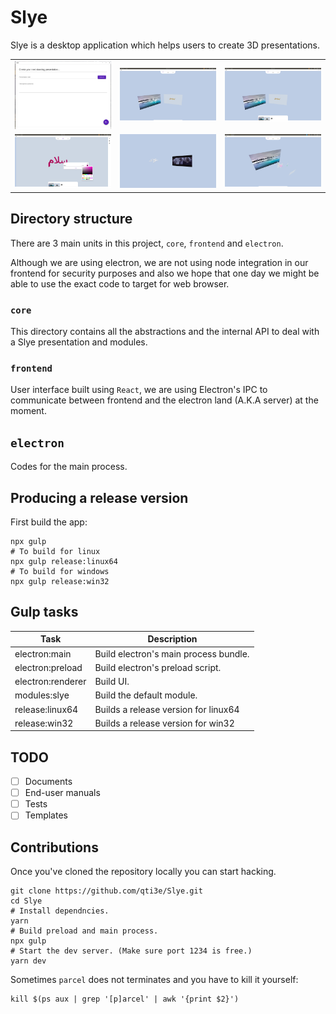 # Slye
Slye is a desktop application which helps users to create 3D presentations.

|     |     |     |
| --- | --- | --- |
| <img src="screenshots/1.png"> | <img src="screenshots/2.png"> | <img src="screenshots/3.png"> |
| <img src="screenshots/4.png"> | <img src="screenshots/5.png"> | <img src="screenshots/6.png"> |

## Directory structure
There are 3 main units in this project, `core`, `frontend` and `electron`.

Although we are using electron, we are not using node integration in our
frontend for security purposes and also we hope that one day we might be
able to use the exact code to target for web browser.

### `core`
This directory contains all the abstractions and the internal API to deal with a
Slye presentation and modules.

### `frontend`
User interface built using `React`, we are using Electron's IPC to communicate
between frontend and the electron land (A.K.A server) at the moment.

## `electron`
Codes for the main process.

## Producing a release version
First build the app:
```
npx gulp
# To build for linux
npx gulp release:linux64
# To build for windows
npx gulp release:win32
```

## Gulp tasks
| Task | Description |
| -- | -- |
| electron:main | Build electron's main process bundle. |
| electron:preload | Build electron's preload script. |
| electron:renderer | Build UI. |
| modules:slye | Build the default module. |
| release:linux64 | Builds a release version for linux64 |
| release:win32 | Builds a release version for win32 |

## TODO
 - [ ] Documents
 - [ ] End-user manuals
 - [ ] Tests
 - [ ] Templates

## Contributions
Once you've cloned the repository locally you can start hacking.
```
git clone https://github.com/qti3e/Slye.git
cd Slye
# Install dependncies.
yarn
# Build preload and main process.
npx gulp
# Start the dev server. (Make sure port 1234 is free.)
yarn dev
```
Sometimes `parcel` does not terminates and you have to kill it yourself:
```
kill $(ps aux | grep '[p]arcel' | awk '{print $2}')
```
